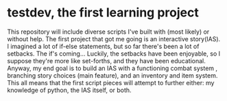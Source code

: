testdev, the first learning project
=======

This repository will include diverse scripts I've built with (most likely) or without help.
The first project that got me going is an interactive story(IAS). I imagined a lot of if-else statements, but so far there's been a lot of setbacks. The if's coming... Luckily, the setbacks have been enjoyable, so I suppose they're more like set-forths, and they have been educational. Anyway, my end goal is to build an IAS with a functioning combat system , branching story choices (main feature), and an inventory and item system.
This all means that the first script pieces will attempt to further either: my knowledge of python, the IAS itself, or both.
